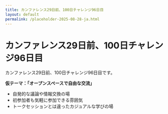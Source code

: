 ```yaml
---
title: カンファレンス29日前、100日チャレンジ96日目
layout: default
permalink: /placeholder-2025-08-28-ja.html
---
```


# カンファレンス29日前、100日チャレンジ96日目

カンファレンス29日前、100日チャレンジ96日目です。

**仮テーマ：「オープンスペースで自由な交流」**
- 自発的な議論や情報交換の場
- 初参加者も気軽に参加できる雰囲気
- トークセッションとは違ったカジュアルな学びの場